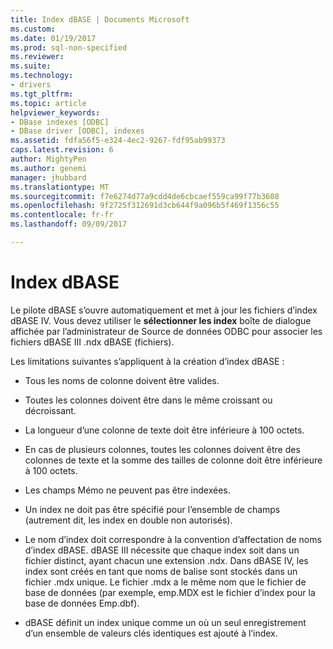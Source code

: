 ```yaml
---
title: Index dBASE | Documents Microsoft
ms.custom: 
ms.date: 01/19/2017
ms.prod: sql-non-specified
ms.reviewer: 
ms.suite: 
ms.technology:
- drivers
ms.tgt_pltfrm: 
ms.topic: article
helpviewer_keywords:
- DBase indexes [ODBC]
- DBase driver [ODBC], indexes
ms.assetid: fdfa56f5-e324-4ec2-9267-fdf95ab99373
caps.latest.revision: 6
author: MightyPen
ms.author: genemi
manager: jhubbard
ms.translationtype: MT
ms.sourcegitcommit: f7e6274d77a9cdd4de6cbcaef559ca99f77b3608
ms.openlocfilehash: 9f2725f312691d3cb644f9a096b5f469f1356c55
ms.contentlocale: fr-fr
ms.lasthandoff: 09/09/2017

---
```

# <a name="dbase-indexes"></a>Index dBASE
Le pilote dBASE s’ouvre automatiquement et met à jour les fichiers d’index dBASE IV. Vous devez utiliser le **sélectionner les index** boîte de dialogue affichée par l’administrateur de Source de données ODBC pour associer les fichiers dBASE III .ndx dBASE (fichiers).  
  
 Les limitations suivantes s’appliquent à la création d’index dBASE :  
  
-   Tous les noms de colonne doivent être valides.  
  
-   Toutes les colonnes doivent être dans le même croissant ou décroissant.  
  
-   La longueur d’une colonne de texte doit être inférieure à 100 octets.  
  
-   En cas de plusieurs colonnes, toutes les colonnes doivent être des colonnes de texte et la somme des tailles de colonne doit être inférieure à 100 octets.  
  
-   Les champs Mémo ne peuvent pas être indexées.  
  
-   Un index ne doit pas être spécifié pour l’ensemble de champs (autrement dit, les index en double non autorisés).  
  
-   Le nom d’index doit correspondre à la convention d’affectation de noms d’index dBASE. dBASE III nécessite que chaque index soit dans un fichier distinct, ayant chacun une extension .ndx. Dans dBASE IV, les index sont créés en tant que noms de balise sont stockés dans un fichier .mdx unique. Le fichier .mdx a le même nom que le fichier de base de données (par exemple, emp.MDX est le fichier d’index pour la base de données Emp.dbf).  
  
-   dBASE définit un index unique comme un où un seul enregistrement d’un ensemble de valeurs clés identiques est ajouté à l’index.
